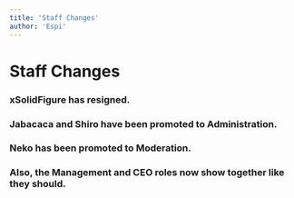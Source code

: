 ```yaml
---
title: 'Staff Changes'
author: 'Espi'
---
```


# Staff Changes
### xSolidFigure has resigned.
### Jabacaca and Shiro have been promoted to Administration.
### Neko has been promoted to Moderation.
### Also, the Management and CEO roles now show together like they should.
